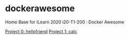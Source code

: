 # dockerawesome
Home Base for iLearn 2020 i20-T1-200 : Docker Awesome

[Project 0: hellofriend](https://github.com/dbwest/hellofriend)
[Project 1: calc](https://github.com/dbwest/calc)
